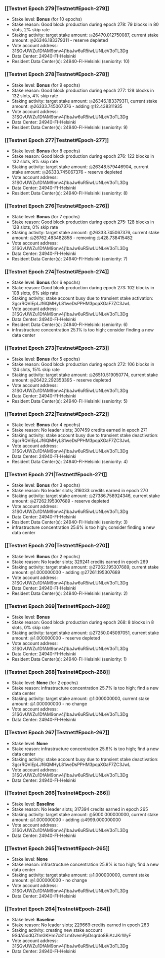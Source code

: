 ### [[Testnet Epoch 279|Testnet#Epoch-279]]
* Stake level: **Bonus** (for 10 epochs)
* Stake reason: Good block production during epoch 278: 79 blocks in 80 slots, 2% skip rate
* Staking activity: target stake amount: ◎26470.012750087, current stake amount: ◎26346.183379311 - reserve depleted
* Vote account address: 31SGvUWZu1DfAM9onv4j1baJw6uR5iwLUNLeV3oTL3Dg
* Data Center: 24940-FI-Helsinki
* Resident Data Center(s): 24940-FI-Helsinki (seniority: 10)
### [[Testnet Epoch 278|Testnet#Epoch-278]]
* Stake level: **Bonus** (for 9 epochs)
* Stake reason: Good block production during epoch 277: 128 blocks in 132 slots, 4% skip rate
* Staking activity: target stake amount: ◎26346.183379311, current stake amount: ◎26333.745067376 - adding ◎12.438311935
* Vote account address: 31SGvUWZu1DfAM9onv4j1baJw6uR5iwLUNLeV3oTL3Dg
* Data Center: 24940-FI-Helsinki
* Resident Data Center(s): 24940-FI-Helsinki (seniority: 9)
### [[Testnet Epoch 277|Testnet#Epoch-277]]
* Stake level: **Bonus** (for 8 epochs)
* Stake reason: Good block production during epoch 276: 122 blocks in 132 slots, 8% skip rate
* Staking activity: target stake amount: ◎26348.579446904, current stake amount: ◎26333.745067376 - reserve depleted
* Vote account address: 31SGvUWZu1DfAM9onv4j1baJw6uR5iwLUNLeV3oTL3Dg
* Data Center: 24940-FI-Helsinki
* Resident Data Center(s): 24940-FI-Helsinki (seniority: 8)
### [[Testnet Epoch 276|Testnet#Epoch-276]]
* Stake level: **Bonus** (for 7 epochs)
* Stake reason: Good block production during epoch 275: 128 blocks in 128 slots, 0% skip rate
* Staking activity: target stake amount: ◎26333.745067376, current stake amount: ◎26762.483482858 - removing ◎428.738415482
* Vote account address: 31SGvUWZu1DfAM9onv4j1baJw6uR5iwLUNLeV3oTL3Dg
* Data Center: 24940-FI-Helsinki
* Resident Data Center(s): 24940-FI-Helsinki (seniority: 7)
### [[Testnet Epoch 274|Testnet#Epoch-274]]
* Stake level: **Bonus** (for 6 epochs)
* Stake reason: Good block production during epoch 273: 102 blocks in 108 slots, 6% skip rate
* Staking activity: stake account busy due to transient stake activation: 3gcrRQViEpLJf6QMHyL81weDsPPHM3pqaXGaF7ZC3JwL
* Vote account address: 31SGvUWZu1DfAM9onv4j1baJw6uR5iwLUNLeV3oTL3Dg
* Data Center: 24940-FI-Helsinki
* Resident Data Center(s): 24940-FI-Helsinki (seniority: 6)
* infrastructure concentration 25.1% is too high; consider finding a new data center
### [[Testnet Epoch 273|Testnet#Epoch-273]]
* Stake level: **Bonus** (for 5 epochs)
* Stake reason: Good block production during epoch 272: 106 blocks in 124 slots, 15% skip rate
* Staking activity: target stake amount: ◎26510.519050774, current stake amount: ◎26422.292353395 - reserve depleted
* Vote account address: 31SGvUWZu1DfAM9onv4j1baJw6uR5iwLUNLeV3oTL3Dg
* Data Center: 24940-FI-Helsinki
* Resident Data Center(s): 24940-FI-Helsinki (seniority: 5)
### [[Testnet Epoch 272|Testnet#Epoch-272]]
* Stake level: **Bonus** (for 4 epochs)
* Stake reason: No leader slots; 307459 credits earned in epoch 271
* Staking activity: stake account busy due to transient stake deactivation: 3gcrRQViEpLJf6QMHyL81weDsPPHM3pqaXGaF7ZC3JwL
* Vote account address: 31SGvUWZu1DfAM9onv4j1baJw6uR5iwLUNLeV3oTL3Dg
* Data Center: 24940-FI-Helsinki
* Resident Data Center(s): 24940-FI-Helsinki (seniority: 4)
### [[Testnet Epoch 271|Testnet#Epoch-271]]
* Stake level: **Bonus** (for 3 epochs)
* Stake reason: No leader slots; 316033 credits earned in epoch 270
* Staking activity: target stake amount: ◎27386.758924346, current stake amount: ◎27262.195307689 - reserve depleted
* Vote account address: 31SGvUWZu1DfAM9onv4j1baJw6uR5iwLUNLeV3oTL3Dg
* Data Center: 24940-FI-Helsinki
* Resident Data Center(s): 24940-FI-Helsinki (seniority: 3)
* infrastructure concentration 25.6% is too high; consider finding a new data center
### [[Testnet Epoch 270|Testnet#Epoch-270]]
* Stake level: **Bonus** (for 2 epochs)
* Stake reason: No leader slots; 329241 credits earned in epoch 269
* Staking activity: target stake amount: ◎27262.195307689, current stake amount: ◎1.000000000 - adding ◎27261.195307689
* Vote account address: 31SGvUWZu1DfAM9onv4j1baJw6uR5iwLUNLeV3oTL3Dg
* Data Center: 24940-FI-Helsinki
* Resident Data Center(s): 24940-FI-Helsinki (seniority: 2)
### [[Testnet Epoch 269|Testnet#Epoch-269]]
* Stake level: **Bonus**
* Stake reason: Good block production during epoch 268: 8 blocks in 8 slots, 0% skip rate
* Staking activity: target stake amount: ◎27250.045097051, current stake amount: ◎1.000000000 - reserve depleted
* Vote account address: 31SGvUWZu1DfAM9onv4j1baJw6uR5iwLUNLeV3oTL3Dg
* Data Center: 24940-FI-Helsinki
* Resident Data Center(s): 24940-FI-Helsinki (seniority: 1)
### [[Testnet Epoch 268|Testnet#Epoch-268]]
* Stake level: **None** (for 2 epochs)
* Stake reason: infrastructure concentration 25.7% is too high; find a new data center
* Staking activity: target stake amount: ◎1.000000000, current stake amount: ◎1.000000000 - no change
* Vote account address: 31SGvUWZu1DfAM9onv4j1baJw6uR5iwLUNLeV3oTL3Dg
* Data Center: 24940-FI-Helsinki
### [[Testnet Epoch 267|Testnet#Epoch-267]]
* Stake level: **None**
* Stake reason: infrastructure concentration 25.6% is too high; find a new data center
* Staking activity: stake account busy due to transient stake deactivation: 3gcrRQViEpLJf6QMHyL81weDsPPHM3pqaXGaF7ZC3JwL
* Vote account address: 31SGvUWZu1DfAM9onv4j1baJw6uR5iwLUNLeV3oTL3Dg
* Data Center: 24940-FI-Helsinki
### [[Testnet Epoch 266|Testnet#Epoch-266]]
* Stake level: **Baseline**
* Stake reason: No leader slots; 317394 credits earned in epoch 265
* Staking activity: target stake amount: ◎5000.000000000, current stake amount: ◎1.000000000 - adding ◎4999.000000000
* Vote account address: 31SGvUWZu1DfAM9onv4j1baJw6uR5iwLUNLeV3oTL3Dg
* Data Center: 24940-FI-Helsinki
### [[Testnet Epoch 265|Testnet#Epoch-265]]
* Stake level: **None**
* Stake reason: infrastructure concentration 25.8% is too high; find a new data center
* Staking activity: target stake amount: ◎1.000000000, current stake amount: ◎1.000000000 - no change
* Vote account address: 31SGvUWZu1DfAM9onv4j1baJw6uR5iwLUNLeV3oTL3Dg
* Data Center: 24940-FI-Helsinki
### [[Testnet Epoch 264|Testnet#Epoch-264]]
* Stake level: **Baseline**
* Stake reason: No leader slots; 229669 credits earned in epoch 263
* Staking activity: creating new stake account 9SdA5odQZfmGKHm7c81LmGvemPpDsqrdo8BiAzJKrWyF
* Vote account address: 31SGvUWZu1DfAM9onv4j1baJw6uR5iwLUNLeV3oTL3Dg
* Data Center: 24940-FI-Helsinki